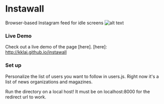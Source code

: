 # Instawall

Browser-based Instagram feed for idle screens
![alt text](https://raw.github.com/kklai/instawall/master/screenshot.png)

### Live Demo
Check out a live demo of the page [here].
[here]: http://kklai.github.io/instawall

### Set up

Personalize the list of users you want to follow in users.js. Right now it's a list of news organizations and magazines.

Run the directory on a local host! It must be on localhost:8000 for the redirect url to work.